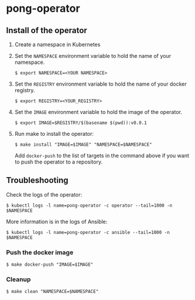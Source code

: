 # pong-operator

## Install of the operator

1.  Create a namespace in Kubernetes

1.  Set the `NAMESPACE` environment variable to hold the name of your namespace.  

    ```
    $ export NAMESPACE=<YOUR NAMESPACE>
    ```

1.  Set the `REGISTRY` environment variable to hold the name of your docker registry.  

    ```
    $ export REGISTRY=<YOUR_REGISTRY>
    ```

1.  Set the `IMAGE` environment variable to hold the image of the operator.

    ```
    $ export IMAGE=$REGISTRY/$(basename $(pwd)):v0.0.1
    ```

1.  Run make to install the operator:

    ```
    $ make install "IMAGE=$IMAGE" "NAMESPACE=$NAMESPACE"
    ```

    Add `docker-push` to the list of targets in the command above if you want to push the operator to a repository.

## Troubleshooting

Check the logs of the operator:

```
$ kubectl logs -l name=pong-operator -c operator --tail=1000 -n $NAMESPACE
```

More information is in the logs of Ansible:

```
$ kubectl logs -l name=pong-operator -c ansible --tail=1000 -n $NAMESPACE
```

### Push the docker image

```
$ make docker-push "IMAGE=$IMAGE"
```

### Cleanup

```
$ make clean "NAMESPACE=$NAMESPACE"
```
